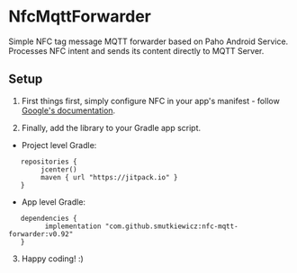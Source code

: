 # NfcMqttForwarder

Simple NFC tag message MQTT forwarder based on Paho Android Service. Processes NFC intent and sends its content directly to MQTT Server.

## Setup

1. First things first, simply configure NFC in your app's manifest - follow [Google's documentation](https://developer.android.com/guide/topics/connectivity/nfc/nfc#manifest).

2. Finally, add the library to your Gradle app script.

- Project level Gradle:
```
   repositories {
        jcenter()
        maven { url "https://jitpack.io" }
   }
```  
- App level Gradle:
```   
   dependencies {
         implementation "com.github.smutkiewicz:nfc-mqtt-forwarder:v0.92"
   }
```   
3. Happy coding! :)
